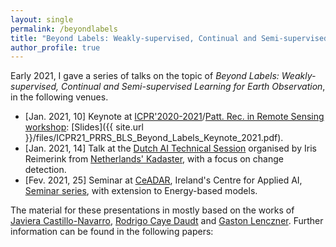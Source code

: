 ```yaml
---
layout: single
permalink: /beyondlabels
title: "Beyond Labels: Weakly-supervised, Continual and Semi-supervised Learning for Earth Observation"
author_profile: true
---
```



Early 2021, I gave a series of talks on the topic of _Beyond Labels: Weakly-supervised, Continual and Semi-supervised Learning for Earth Observation_, in the following venues.
* \[Jan. 2021, 10\] Keynote at [ICPR'2020-2021](https://www.micc.unifi.it/icpr2020/)/[Patt. Rec. in Remote Sensing workshop](http://iapr-tc7.ipb.uni-bonn.de/prrs2020/): [Slides]({{ site.url }}/files/ICPR21_PRRS_BLS_Beyond_Labels_Keynote_2021.pdf).
* \[Jan. 2021, 14\] Talk at the [Dutch AI Technical Session](http://wijsmetlocatie-8026719.hs-sites.com/blog/save-the-date-technische-ai-sessie) organised by Iris Reimerink from [Netherlands' Kadaster](https://www.kadaster.nl/), with a focus on change detection.
* \[Fev. 2021, 25\] Seminar at [CeADAR](https://www.ceadar.ie/), Ireland's Centre for Applied AI, [Seminar series](https://www.ceadar.ie/ceadar-online-tech-talks-feb-21/), with extension to Energy-based models.


The material for these presentations in mostly based on the works of [Javiera Castillo-Navarro](), [Rodrigo Caye Daudt]() and [Gaston Lenczner](). Further information can be found in the following papers:









